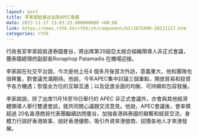 ```yaml
---
layout: post
title: 李家超抵曼谷出席APEC會議　
date: 2022-11-17 13:03:23.000000000 +08:00
link: https://news.rthk.hk/rthk/ch/component/k2/1675996-20221117.htm
categories: rthk
---
```


行政長官李家超抵達泰國曼谷，將出席第29屆亞太經合組織領導人非正式會議，獲泰國總理府副部長Ronaphop Patamadis 在機場迎接。

李家超在社交平台說，今次是他上任4 個多月後首次外訪，意義重大，他和團隊也很興奮，對會議充滿期待。他說，今年APEC集中討論三個重點，開放貿易和投資予各方機遇；恢復全方位的互聯互通；以及促進全面的均衡、可持續和包容發展。

李家超說，除了出席11月18至19日舉行的 APEC 非正式會議外，亦會與其他經濟體領導人舉行雙邊會談，就共同關心議題交流意見。他說，APEC會議後，會率領超過 20名香港商貿代表團繼續訪問曼谷，加強香港與泰國的聯繫和經貿交流，身體力行說好香港故事，說好香港優勢，吸引外資來港營商、招攬各地人才來港發展。
